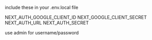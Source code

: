 include these in your .env.local file

NEXT_AUTH_GOOGLE_CLIENT_ID
NEXT_GOOGLE_CLIENT_SECRET
NEXT_AUTH_URL
NEXT_AUTH_SECRET


use admin for username/password
